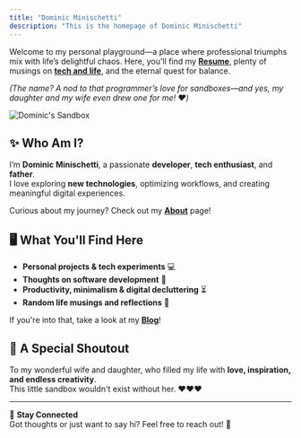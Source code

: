 ```yaml
---
title: "Dominic Minischetti"
description: "This is the homepage of Dominic Minischetti"
---
```

Welcome to my personal playground—a place where professional triumphs mix with life’s delightful chaos. Here, you'll find my **[Resume](/resume/)**, plenty of musings on **[tech and life](/posts/)**, and the eternal quest for balance.  

*(The name? A nod to that programmer’s love for sandboxes—and yes, my daughter and my wife even drew one for me! ❤️)*  

![Dominic's Sandbox](https://i.imgur.com/ftOxIIl.jpeg)

## ✨ Who Am I?  

I’m **Dominic Minischetti**, a passionate **developer**, **tech enthusiast**, and **father**.  
I love exploring **new technologies**, optimizing workflows, and creating meaningful digital experiences.  

Curious about my journey? Check out my **[About](/about/)** page!  

## 🖥️ What You'll Find Here  

- **Personal projects & tech experiments** 💻  
- **Thoughts on software development** 📜  
- **Productivity, minimalism & digital decluttering** ⏳  
- **Random life musings and reflections** 🤔  

If you're into that, take a look at my **[Blog](/posts/)**!  

## 💙 A Special Shoutout  

To my wonderful wife and daughter, who filled my life with **love, inspiration, and endless creativity**.  
This little sandbox wouldn't exist without her. **❤️❤️❤️**  

---

🔗 **Stay Connected**  
Got thoughts or just want to say hi? Feel free to reach out! 🚀  